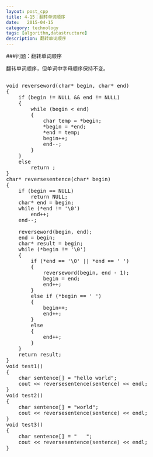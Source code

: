 ```yaml
---
layout: post_cpp
title: 4-15：翻转单词顺序
date:   2015-04-15
category: technology
tags: [algorithm,datastructure]
description: 翻转单词顺序
---
```


###问题：翻转单词顺序

翻转单词顺序，但单词中字母顺序保持不变。<!-- more -->

<pre class="brush: cpp">

void reverseword(char* begin, char* end)
{
	if (begin != NULL && end != NULL)
	{
		while (begin < end)
		{
			char temp = *begin;
			*begin = *end;
			*end = temp;
			begin++;
			end--;
		}
	}
	else
		return ;
}
char* reversesentence(char* begin)
{
	if (begin == NULL)
		return NULL;
	char* end = begin;
	while (*end != '\0')
		end++;
	end--;

	reverseword(begin, end);
	end = begin;
	char* result = begin;
	while (*begin != '\0')
	{
		if (*end == '\0' || *end == ' ')
		{
			reverseword(begin, end - 1);
			begin = end;
			end++;
		}
		else if (*begin == ' ')
		{
			begin++;
			end++;
		}
		else
		{
			end++;
		}
	}
	return result;
}
void test1()
{
	char sentence[] = "hello world";
	cout << reversesentence(sentence) << endl;
}
void test2()
{
	char sentence[] = "world";
	cout << reversesentence(sentence) << endl;
}
void test3()
{
	char sentence[] = "   ";
	cout << reversesentence(sentence) << endl;
}

</pre>
